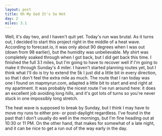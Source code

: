 ```yaml
---
layout: post
title: Oh My God It's So Hot
day: 2
miles: 3.1
---
```


Well, it's day two, and I haven't quit yet. Today's run was brutal. As it turns out, I decided to start this project right in the middle of a heat wave. According to forecast.io, it was only about 90 degrees when I was out (down from 98 earlier), but the humidity was unbelievable. My shirt was completely soaked through when I got back, but I did get back this time. I finished the full 3.1 miles, but I'm going to have to recover well if I'm going to make it through Sunday's 4 miler. I haven't started planning routes yet, but I think what I'll do is try to extend the 5k I just did a little bit in every direction, so that I don't feel the extra mile as much. The route that I ran today was one I found on mapmyrun.com, adapted a little bit to start and end right at my apartment. It was probably the nicest route I've run around here: it does an excellent job avoiding long hills, and it's got lots of turns so you're never stuck in one impossibly long stretch.

The heat wave is supposed to break by Sunday, but I think I may have to move my runs to either pre- or post-daylight regardless.     I've found in the past that I don't usually do well in the mornings, but I'm fine heading out at 10:30 or 11 PM. On the other hand, that makes for somewhat of a late night, and it can be nice to get a run out of the way early in the day.

